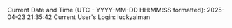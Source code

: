 Current Date and Time (UTC - YYYY-MM-DD HH:MM:SS formatted): 2025-04-23 21:35:42
Current User's Login: luckyaiman

